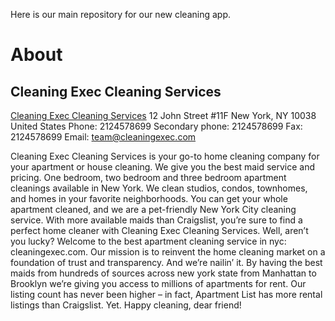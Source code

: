 Here is our main repository for our new cleaning app. 

# About

## Cleaning Exec Cleaning Services
<a href="https://cleaningexec.com">Cleaning Exec Cleaning Services</a>
12 John Street #11F
New York, NY 10038
United States
Phone: 2124578699
Secondary phone: 2124578699
Fax: 2124578699
Email: team@cleaningexec.com


Cleaning Exec Cleaning Services is your go-to home cleaning company for your apartment or house cleaning. We give you the best maid service and pricing. One bedroom, two bedroom and three bedroom apartment cleanings available in New York. We clean studios, condos, townhomes, and homes in your favorite neighborhoods. You can get your whole apartment cleaned, and we are a pet-friendly New York City cleaning service. With more available maids than Craigslist, you’re sure to find a perfect home cleaner with Cleaning Exec Cleaning Services.
Well, aren’t you lucky? Welcome to the best apartment cleaning service in nyc: cleaningexec.com. Our mission is to reinvent the home cleaning market on a foundation of trust and transparency. And we’re nailin’ it. By having the best maids from hundreds of sources across new york state from Manhattan to Brooklyn we’re giving you access to millions of apartments for rent. Our listing count has never been higher – in fact, Apartment List has more rental listings than Craigslist. Yet. Happy cleaning, dear friend!

